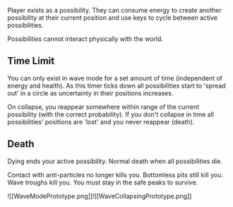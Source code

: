 Player exists as a possibility. They can consume energy to create another possibility at their current position and use keys to cycle between active possibilities.

Possibilities cannot interact physically with the world.

## Time Limit

You can only exist in wave mode for a set amount of time (independent of energy and health).
As this timer ticks down all possibilities start to 'spread out' in a circle as uncertainty in their positions increases.

On collapse, you reappear somewhere within range of the current possibility (with the correct probability).
If you don't collapse in time all possibilities' positions are 'lost' and you never reappear (death).

## Death
Dying ends your active possibility. Normal death when all possibilities die.

Contact with anti-particles no longer kills you.
Bottomless pits still kill you.
Wave troughs kill you. You must stay in the safe peaks to survive.

![[WaveModePrototype.png]]![[WaveCollapsingPrototype.png]]